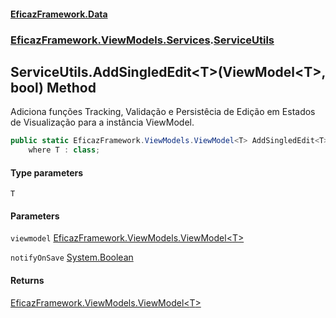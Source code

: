 #### [EficazFramework.Data](EficazFrameworkData.md 'EficazFramework Data')
### [EficazFramework.ViewModels.Services](EficazFrameworkData.md#EficazFramework_ViewModels_Services 'EficazFramework.ViewModels.Services').[ServiceUtils](ServiceUtils.md 'EficazFramework.ViewModels.Services.ServiceUtils')
## ServiceUtils.AddSingledEdit&lt;T&gt;(ViewModel&lt;T&gt;, bool) Method
Adiciona funções Tracking, Validação e Persistêcia de Edição em Estados de Visualização para a instância ViewModel.  
```csharp
public static EficazFramework.ViewModels.ViewModel<T> AddSingledEdit<T>(this EficazFramework.ViewModels.ViewModel<T> viewmodel, bool notifyOnSave=true)
    where T : class;
```
#### Type parameters
<a name='EficazFramework_ViewModels_Services_ServiceUtils_AddSingledEdit_T_(EficazFramework_ViewModels_ViewModel_T__bool)_T'></a>
`T`  
  
#### Parameters
<a name='EficazFramework_ViewModels_Services_ServiceUtils_AddSingledEdit_T_(EficazFramework_ViewModels_ViewModel_T__bool)_viewmodel'></a>
`viewmodel` [EficazFramework.ViewModels.ViewModel&lt;](ViewModel_T_.md 'EficazFramework.ViewModels.ViewModel&lt;T&gt;')[T](ServiceUtils_AddSingledEdit_T_(ViewModel_T__bool).md#EficazFramework_ViewModels_Services_ServiceUtils_AddSingledEdit_T_(EficazFramework_ViewModels_ViewModel_T__bool)_T 'EficazFramework.ViewModels.Services.ServiceUtils.AddSingledEdit&lt;T&gt;(EficazFramework.ViewModels.ViewModel&lt;T&gt;, bool).T')[&gt;](ViewModel_T_.md 'EficazFramework.ViewModels.ViewModel&lt;T&gt;')  
  
<a name='EficazFramework_ViewModels_Services_ServiceUtils_AddSingledEdit_T_(EficazFramework_ViewModels_ViewModel_T__bool)_notifyOnSave'></a>
`notifyOnSave` [System.Boolean](https://docs.microsoft.com/en-us/dotnet/api/System.Boolean 'System.Boolean')  
  
#### Returns
[EficazFramework.ViewModels.ViewModel&lt;](ViewModel_T_.md 'EficazFramework.ViewModels.ViewModel&lt;T&gt;')[T](ServiceUtils_AddSingledEdit_T_(ViewModel_T__bool).md#EficazFramework_ViewModels_Services_ServiceUtils_AddSingledEdit_T_(EficazFramework_ViewModels_ViewModel_T__bool)_T 'EficazFramework.ViewModels.Services.ServiceUtils.AddSingledEdit&lt;T&gt;(EficazFramework.ViewModels.ViewModel&lt;T&gt;, bool).T')[&gt;](ViewModel_T_.md 'EficazFramework.ViewModels.ViewModel&lt;T&gt;')  

